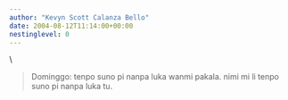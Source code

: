 ```yaml
---
author: "Kevyn Scott Calanza Bello"
date: 2004-08-12T11:14:00+00:00
nestinglevel: 0
---
```

\
> Dominggo: tenpo suno pi nanpa luka wanmi pakala. nimi mi li tenpo suno pi nanpa luka tu.